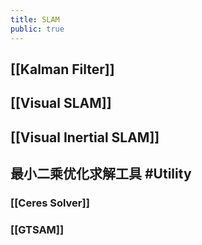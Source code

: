 ```yaml
---
title: SLAM
public: true
---
```


## [[Kalman Filter]]
## [[Visual SLAM]]
## [[Visual Inertial SLAM]]
## 最小二乘优化求解工具 #Utility
### [[Ceres Solver]]
### [[GTSAM]]
